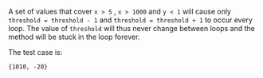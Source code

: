 A set of values that cover ``x > 5`` , ``x > 1000`` and ``y < 1`` will cause only ``threshold = threshold - 1`` and ``threshold = threshold + 1`` to occur every loop. The value of ``threshold`` will thus never change between loops and the method will be stuck in the loop forever.

The test case is:
```
{1010, -20}
```